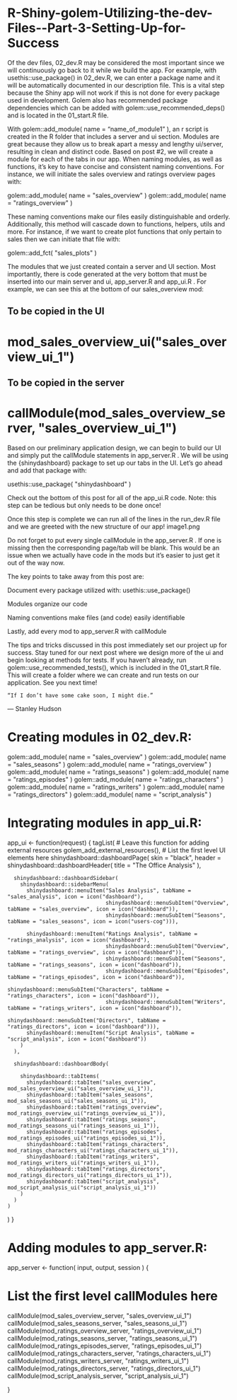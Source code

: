 # R-Shiny-golem-Utilizing-the-dev-Files--Part-3-Setting-Up-for-Success

Of the dev files, 02_dev.R may be considered the most important since we will continuously go back to it while we build the app. For example, with usethis::use_package() in 02_dev.R, we can enter a package name and it will be automatically documented in our description file. This is a vital step because the Shiny app will not work if this is not done for every package used in development. Golem also has recommended package dependencies which can be added with golem::use_recommended_deps() and is located in the 01_start.R file.

With golem::add_module( name = “name_of_module1” ), an r script is created in the R folder that includes a server and ui section. Modules are great because they allow us to break apart a messy and lengthy ui/server, resulting in clean and distinct code. Based on post #2, we will create a module for each of the tabs in our app. When naming modules, as well as functions, it’s key to have concise and consistent naming conventions. For instance, we will initiate the sales overview and ratings overview pages with:

golem::add_module( name = "sales_overview" )
golem::add_module( name = "ratings_overview" )

These naming conventions make our files easily distinguishable and orderly. Additionally, this method will cascade down to functions, helpers, utils and more. For instance, if we want to create plot functions that only pertain to sales then we can initiate that file with:

golem::add_fct( "sales_plots" ) 

The modules that we just created contain a server and UI section. Most importantly, there is code generated at the very bottom that must be inserted into our main server and ui, app_server.R and app_ui.R . For example, we can see this at the bottom of our sales_overview mod:

## To be copied in the UI
# mod_sales_overview_ui("sales_overview_ui_1")
## To be copied in the server
# callModule(mod_sales_overview_server, "sales_overview_ui_1")

Based on our preliminary application design, we can begin to build our UI and simply put the callModule statements in app_server.R . We will be using the {shinydashboard} package to set up our tabs in the UI. Let’s go ahead and add that package with:

usethis::use_package( "shinydashboard" )

Check out the bottom of this post for all of the app_ui.R code. Note: this step can be tedious but only needs to be done once!

Once this step is complete we can run all of the lines in the run_dev.R file and we are greeted with the new structure of our app!
image1.png

Do not forget to put every single callModule in the app_server.R . If one is missing then the corresponding page/tab will be blank. This would be an issue when we actually have code in the mods but it’s easier to just get it out of the way now.

The key points to take away from this post are:

Document every package utilized with: usethis::use_package()

Modules organize our code

Naming conventions make files (and code) easily identifiable

Lastly, add every mod to app_server.R with callModule

The tips and tricks discussed in this post immediately set our project up for success. Stay tuned for our next post where we design more of the ui and begin looking at methods for tests. If you haven’t already, run golem::use_recommended_tests(), which is included in the 01_start.R file. This will create a folder where we can create and run tests on our application. See you next time!

    “If I don’t have some cake soon, I might die.” 

— Stanley Hudson

# Creating modules in 02_dev.R:
golem::add_module( name = "sales_overview" )
golem::add_module( name = "sales_seasons" )
golem::add_module( name = "ratings_overview" ) 
golem::add_module( name = "ratings_seasons" ) 
golem::add_module( name = "ratings_episodes" ) 
golem::add_module( name = "ratings_characters" )
golem::add_module( name = "ratings_writers" ) 
golem::add_module( name = "ratings_directors" ) 
golem::add_module( name = "script_analysis" ) 

# Integrating modules in app_ui.R:
app_ui <- function(request) {
  tagList(
    # Leave this function for adding external resources
    golem_add_external_resources(),
    # List the first level UI elements here
    shinydashboard::dashboardPage(
      skin = "black",
      header = shinydashboard::dashboardHeader(
        title = "The Office Analysis"
      ),
      
      shinydashboard::dashboardSidebar(
        shinydashboard::sidebarMenu(
          shinydashboard::menuItem("Sales Analysis", tabName = "sales_analysis", icon = icon("dashboard"),
                                   shinydashboard::menuSubItem("Overview", tabName = "sales_overview", icon = icon("dashboard")),
                                   shinydashboard::menuSubItem("Seasons", tabName = "sales_seasons", icon = icon("users-cog"))),
          
          shinydashboard::menuItem("Ratings Analysis", tabName = "ratings_analysis", icon = icon("dashboard"),
                                   shinydashboard::menuSubItem("Overview", tabName = "ratings_overview", icon = icon("dashboard")),
                                   shinydashboard::menuSubItem("Seasons", tabName = "ratings_seasons", icon = icon("dashboard")),
                                   shinydashboard::menuSubItem("Episodes", tabName = "ratings_episodes", icon = icon("dashboard")),
                                   shinydashboard::menuSubItem("Characters", tabName = "ratings_characters", icon = icon("dashboard")),
                                   shinydashboard::menuSubItem("Writers", tabName = "ratings_writers", icon = icon("dashboard")),
                                   shinydashboard::menuSubItem("Directors", tabName = "ratings_directors", icon = icon("dashboard"))),
          shinydashboard::menuItem("Script Analysis", tabName = "script_analysis", icon = icon("dashboard"))
        )
      ),
      
      shinydashboard::dashboardBody(
        
        shinydashboard::tabItems(
          shinydashboard::tabItem("sales_overview", mod_sales_overview_ui("sales_overview_ui_1")),
          shinydashboard::tabItem("sales_seasons", mod_sales_seasons_ui("sales_seasons_ui_1")),
          shinydashboard::tabItem("ratings_overview", mod_ratings_overview_ui("ratings_overview_ui_1")),
          shinydashboard::tabItem("ratings_seaons",   mod_ratings_seasons_ui("ratings_seasons_ui_1")),
          shinydashboard::tabItem("ratings_episodes",  mod_ratings_episodes_ui("ratings_episodes_ui_1")),
          shinydashboard::tabItem("ratings_characters",  mod_ratings_characters_ui("ratings_characters_ui_1")),
          shinydashboard::tabItem("ratings_writers",  mod_ratings_writers_ui("ratings_writers_ui_1")),
          shinydashboard::tabItem("ratings_directors",  mod_ratings_directors_ui("ratings_directors_ui_1")),
          shinydashboard::tabItem("script_analysis", mod_script_analysis_ui("script_analysis_ui_1"))
        )
      )
    )
  )
}


# Adding modules to app_server.R:
app_server <- function( input, output, session ) {
  # List the first level callModules here
  callModule(mod_sales_overview_server, "sales_overview_ui_1")
  callModule(mod_sales_seasons_server, "sales_seasons_ui_1")
  callModule(mod_ratings_overview_server, "ratings_overview_ui_1")
  callModule(mod_ratings_seasons_server, "ratings_seasons_ui_1")
  callModule(mod_ratings_episodes_server, "ratings_episodes_ui_1")
  callModule(mod_ratings_characters_server, "ratings_characters_ui_1")
  callModule(mod_ratings_writers_server, "ratings_writers_ui_1")
  callModule(mod_ratings_directors_server, "ratings_directors_ui_1")
  callModule(mod_script_analysis_server, "script_analysis_ui_1")
  
}
